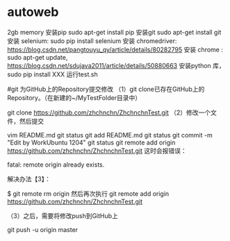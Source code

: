 # autoweb
2gb memory 
安装pip sudo apt-get install pip
安装git sudo apt-get install git
安装 selenium: sudo pip install selenium
安装 chromedriver: https://blog.csdn.net/pangtouyu_qy/article/details/80282795
安装 chrome : sudo apt-get update, https://blog.csdn.net/sdujava2011/article/details/50880663
安装python 库，  sudo pip install XXX
运行test.sh

#git
为GitHub上的Repository提交修改
（1）git clone已存在GitHub上的Repository。（在新建的~/MyTestFolder目录中）

git clone https://github.com/zhchnchn/ZhchnchnTest.git
（2）修改一个文件，然后提交

vim README.md
git status
git add README.md
git status
git commit -m "Edit by WorkUbuntu 1204"
git status
git remote add origin https://github.com/zhchnchn/ZhchnchnTest.git
这时会报错误：

fatal: remote origin already exists.

解决办法【3】：

$ git remote rm origin
然后再次执行 git remote add origin https://github.com/zhchnchn/ZhchnchnTest.git

（3）之后，需要将修改push到GitHub上

git push -u origin master
